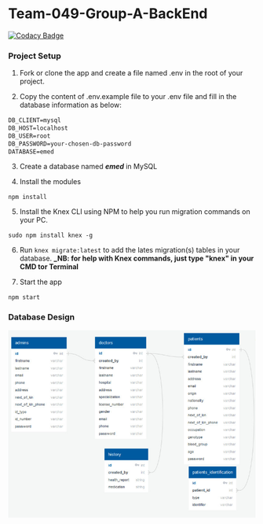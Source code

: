 # Team-049-Group-A-BackEnd

[![Codacy Badge](https://api.codacy.com/project/badge/Grade/3543386bc16a4fcc8e9f7b7a66aa4ab3)](https://app.codacy.com/gh/BuildForSDGCohort2/Team-049-Group-A-BackEnd?utm_source=github.com&utm_medium=referral&utm_content=BuildForSDGCohort2/Team-049-Group-A-BackEnd&utm_campaign=Badge_Grade_Settings)

### Project Setup

1. Fork or clone the app and create a file named .env in the root of your project.

2. Copy the content of .env.example file to your .env file and fill in the database information as below:

```
DB_CLIENT=mysql
DB_HOST=localhost
DB_USER=root
DB_PASSWORD=your-chosen-db-password
DATABASE=emed
```

3. Create a database named **_emed_** in MySQL

4. Install the modules

```
npm install
```

5. Install the Knex CLI using NPM to help you run migration commands on your PC.

```
sudo npm install knex -g
```

6. Run `knex migrate:latest` to add the lates migration(s) tables in your database.
   **\_NB: for help with Knex commands, just type "knex" in your CMD tor Terminal**

7. Start the app

```
npm start
```

### Database Design

![Database Design](database-design.jpeg)
